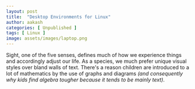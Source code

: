 ```yaml
---
layout: post
title:  "Desktop Environments for Linux"
author: aakash
categories: [ Unpublished ]
tags: [ Linux ]
image: assets/images/laptop.png
---
```


Sight, one of the five senses, defines much of how we experience things and accordingly adjust our life. As a species, we much prefer unique visual styles over bland walls of text. There's a reason children are introduced to a lot of mathematics by the use of graphs and diagrams *(and consequently why kids find algebra tougher because it tends to be mainly text)*. 
